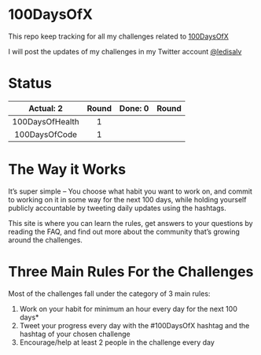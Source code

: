 # 100DaysOfX

This repo keep tracking for all my challenges related to [100DaysOfX](https://www.100daysofx.com/)

I will post the updates of my challenges in my Twitter account [@ledisalv](https://twitter.com/ledisalv)

# Status
| Actual: 2 | Round | Done: 0 | Round |
|:----------:|:--------:|:---------:|:--------:| 
| 100DaysOfHealth| 1 |  |  |
| 100DaysOfCode| 1 |  |  | 

# The Way it Works
It’s super simple – You choose what habit you want to work on, and commit to working on it in some way for the next 100 days, while holding yourself publicly accountable by tweeting daily updates using the hashtags.

This site is where you can learn the rules, get answers to your questions by reading the FAQ, and find out more about the community that’s growing around the challenges.

# Three Main Rules For the Challenges
Most of the challenges fall under the category of 3 main rules:

1.  Work on your habit for minimum an hour every day for the next 100 days*
2.  Tweet your progress every day with the #100DaysOfX hashtag and the hashtag of your chosen challenge
3.  Encourage/help at least 2 people in the challenge every day
<!--stackedit_data:
eyJoaXN0b3J5IjpbLTE3ODk4MzA4NzksMTc4ODE1MzUwMl19
-->
